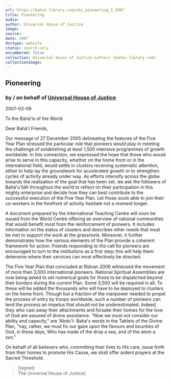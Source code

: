 ```yaml
---
url: https://bahai-library.com/uhj_pioneering_3_2007
title: Pioneering
audio: 
author: Universal House of Justice
image: 
source: 
date: 2007
doctype: website
status: search-only
encumbered: false
collection: Universal House of Justice Letters (bahai-library.com)
collectionImage: 
---
```



## Pioneering

### by / on behalf of [Universal House of Justice](https://bahai-library.com/author/Universal+House+of+Justice)

2007-03-09


To the Bahá'ís of the World  
  
Dear Bahá'í Friends,

Our message of 27 December 2005 delineating the features of the Five Year Plan stressed the particular role that pioneers would play in meeting the challenge of establishing at least 1,500 intensive programmes of growth worldwide. In this connection, we expressed the hope that those who would arise to serve in this capacity, whether on the home front or in the international field, would settle in clusters receiving systematic attention, either to help lay the groundwork for accelerated growth or to strengthen cycles of activity already under way. As efforts intensify across the globe towards the realization of the goal that has been set, we ask the followers of Bahá'u'lláh throughout the world to reflect on their participation in this mighty enterprise and decide how they can best contribute to the successful execution of the Five Year Plan. Let those souls able to join their co-workers in the forefront of activity hesitate not a moment longer.

A document prepared by the International Teaching Centre will soon be issued from the World Centre offering an overview of national communities that would benefit most from the reinforcement of pioneers. It includes information on the status of clusters and describes other needs that must be met to support the work at the grassroots. Moreover, it further demonstrates how the various elements of the Plan provide a coherent framework for action. Friends responding to the call for pioneers are encouraged to turn to the institutions as a first step; this will help them determine where their services can most effectively be directed.

The Five Year Plan that concluded at Ridvan 2006 witnessed the movement of more than 3,000 international pioneers. National Spiritual Assemblies are now being asked to set numerical goals for those to be dispatched beyond their borders during the current Plan. Some 3,500 will be required in all. To these will be added the thousands who will have to be deployed to clusters on the home front. Though but a fraction of the manpower needed to propel the process of entry by troops worldwide, such a number of pioneers can lend the process an impetus that should not be underestimated. Indeed, they who cast away their attachments and forsake their homes for the love of God are assured of divine assistance. "Now we must not consider our ability and capacity," are 'Abdu'l- Baha's words in the Tablets of the Divine Plan, "nay, rather, we must fix our gaze upon the favours and bounties of God, in these days, Who has made of the drop a sea, and of the atom a sun."

On behalf of all believers who, committing their lives to His care, issue forth from their homes to promote His Cause, we shall offer ardent prayers at the Sacred Threshold.

> \[signed:  
> The Universal House of Justice\]